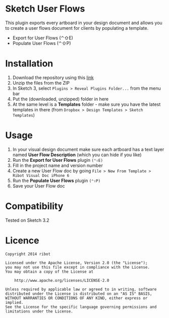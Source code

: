 # Sketch User Flows
This plugin exports every artboard in your design document and allows you to create a user flows document for clients by populating a template.

- Export for User Flows (⌃⇧E)
- Populate User Flows (⌃⇧P)

# Installation
1. Download the repository using this [link](https://github.com/ribot/sketch-linked-images/archive/master.zip)
2. Unzip the files from the ZIP
3. In Sketch 3, select `Plugins > Reveal Plugins Folder...` from the menu bar
4. Put the (downloaded, unzipped) folder in here
5. At the same level is a **Templates** folder - make sure you have the latest templates in there (from ```Dropbox > Design Templates > Sketch Templates```)

# Usage
1. In your visual design document make sure each artboard has a text layer named **User Flow Description** (which you can hide if you like)
2. Run the **Export for User Flows** plugin ```(⌃⇧E)```
2. Fill in the project name and version number
3. Create a new User Flow doc by going ```File > New From Template > Ribot Visual Doc iPhone 6```
4. Run the **Populate User Flows** plugin ```(⌃⇧P)```
5. Save your User Flow doc

# Compatibility
Tested on Sketch 3.2

# Licence
```
Copyright 2014 ribot

Licensed under the Apache License, Version 2.0 (the "License");
you may not use this file except in compliance with the License.
You may obtain a copy of the License at

    http://www.apache.org/licenses/LICENSE-2.0

Unless required by applicable law or agreed to in writing, software
distributed under the License is distributed on an "AS IS" BASIS,
WITHOUT WARRANTIES OR CONDITIONS OF ANY KIND, either express or implied.
See the License for the specific language governing permissions and
limitations under the License.
```
